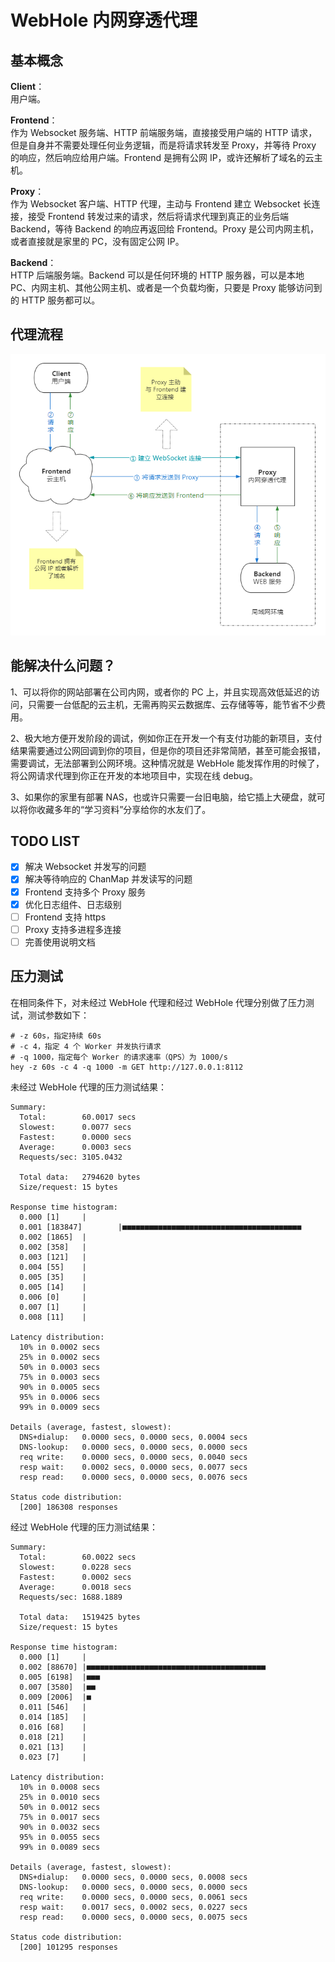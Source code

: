 # WebHole 内网穿透代理

## 基本概念

**Client**：<br>
用户端。

**Frontend**：<br>
作为 Websocket 服务端、HTTP 前端服务端，直接接受用户端的 HTTP 请求，但是自身并不需要处理任何业务逻辑，而是将请求转发至 Proxy，并等待 Proxy 的响应，然后响应给用户端。Frontend 是拥有公网 IP，或许还解析了域名的云主机。

**Proxy**：<br>
作为 Websocket 客户端、HTTP 代理，主动与 Frontend 建立 Websocket 长连接，接受 Frontend 转发过来的请求，然后将请求代理到真正的业务后端 Backend，等待 Backend 的响应再返回给 Frontend。Proxy 是公司内网主机，或者直接就是家里的 PC，没有固定公网 IP。

**Backend**：<br>
HTTP 后端服务端。Backend 可以是任何环境的 HTTP 服务器，可以是本地 PC、内网主机、其他公网主机、或者是一个负载均衡，只要是 Proxy 能够访问到的 HTTP 服务都可以。

## 代理流程

<img src="https://github.com/njutsiang/web-hole/raw/main/doc/process.png">

## 能解决什么问题？

1、可以将你的网站部署在公司内网，或者你的 PC 上，并且实现高效低延迟的访问，只需要一台低配的云主机，无需再购买云数据库、云存储等等，能节省不少费用。

2、极大地方便开发阶段的调试，例如你正在开发一个有支付功能的新项目，支付结果需要通过公网回调到你的项目，但是你的项目还非常简陋，甚至可能会报错，需要调试，无法部署到公网环境。这种情况就是 WebHole 能发挥作用的时候了，将公网请求代理到你正在开发的本地项目中，实现在线 debug。

3、如果你的家里有部署 NAS，也或许只需要一台旧电脑，给它插上大硬盘，就可以将你收藏多年的“学习资料”分享给你的水友们了。

## TODO LIST

- [x] 解决 Websocket 并发写的问题
- [x] 解决等待响应的 ChanMap 并发读写的问题
- [x] Frontend 支持多个 Proxy 服务
- [x] 优化日志组件、日志级别
- [ ] Frontend 支持 https
- [ ] Proxy 支持多进程多连接
- [ ] 完善使用说明文档

## 压力测试

在相同条件下，对未经过 WebHole 代理和经过 WebHole 代理分别做了压力测试，测试参数如下：

```
# -z 60s，指定持续 60s
# -c 4，指定 4 个 Worker 并发执行请求
# -q 1000，指定每个 Worker 的请求速率（QPS）为 1000/s
hey -z 60s -c 4 -q 1000 -m GET http://127.0.0.1:8112
```

未经过 WebHole 代理的压力测试结果：

```
Summary:
  Total:        60.0017 secs
  Slowest:      0.0077 secs
  Fastest:      0.0000 secs
  Average:      0.0003 secs
  Requests/sec: 3105.0432

  Total data:   2794620 bytes
  Size/request: 15 bytes

Response time histogram:
  0.000 [1]     |
  0.001 [183847]        |■■■■■■■■■■■■■■■■■■■■■■■■■■■■■■■■■■■■■■■■
  0.002 [1865]  |
  0.002 [358]   |
  0.003 [121]   |
  0.004 [55]    |
  0.005 [35]    |
  0.005 [14]    |
  0.006 [0]     |
  0.007 [1]     |
  0.008 [11]    |

Latency distribution:
  10% in 0.0002 secs
  25% in 0.0002 secs
  50% in 0.0003 secs
  75% in 0.0003 secs
  90% in 0.0005 secs
  95% in 0.0006 secs
  99% in 0.0009 secs

Details (average, fastest, slowest):
  DNS+dialup:   0.0000 secs, 0.0000 secs, 0.0004 secs
  DNS-lookup:   0.0000 secs, 0.0000 secs, 0.0000 secs
  req write:    0.0000 secs, 0.0000 secs, 0.0040 secs
  resp wait:    0.0002 secs, 0.0000 secs, 0.0077 secs
  resp read:    0.0000 secs, 0.0000 secs, 0.0076 secs

Status code distribution:
  [200] 186308 responses
```

经过 WebHole 代理的压力测试结果：

```
Summary:
  Total:        60.0022 secs
  Slowest:      0.0228 secs
  Fastest:      0.0002 secs
  Average:      0.0018 secs
  Requests/sec: 1688.1889

  Total data:   1519425 bytes
  Size/request: 15 bytes

Response time histogram:
  0.000 [1]     |
  0.002 [88670] |■■■■■■■■■■■■■■■■■■■■■■■■■■■■■■■■■■■■■■■■
  0.005 [6198]  |■■■
  0.007 [3580]  |■■
  0.009 [2006]  |■
  0.011 [546]   |
  0.014 [185]   |
  0.016 [68]    |
  0.018 [21]    |
  0.021 [13]    |
  0.023 [7]     |

Latency distribution:
  10% in 0.0008 secs
  25% in 0.0010 secs
  50% in 0.0012 secs
  75% in 0.0017 secs
  90% in 0.0032 secs
  95% in 0.0055 secs
  99% in 0.0089 secs

Details (average, fastest, slowest):
  DNS+dialup:   0.0000 secs, 0.0000 secs, 0.0008 secs
  DNS-lookup:   0.0000 secs, 0.0000 secs, 0.0000 secs
  req write:    0.0000 secs, 0.0000 secs, 0.0061 secs
  resp wait:    0.0017 secs, 0.0002 secs, 0.0227 secs
  resp read:    0.0000 secs, 0.0000 secs, 0.0075 secs

Status code distribution:
  [200] 101295 responses
```

